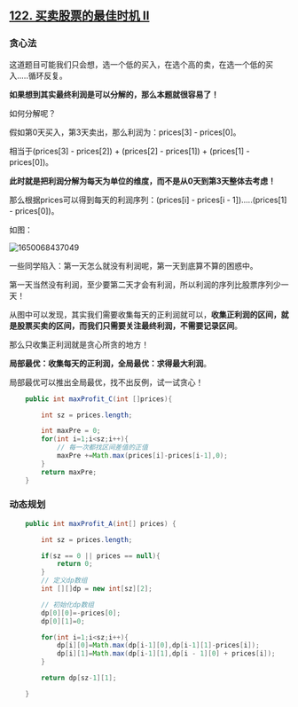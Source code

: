 ## [122. 买卖股票的最佳时机 II](https://leetcode-cn.com/problems/best-time-to-buy-and-sell-stock-ii/)

### 贪心法

这道题目可能我们只会想，选一个低的买入，在选个高的卖，在选一个低的买入.....循环反复。

**如果想到其实最终利润是可以分解的，那么本题就很容易了！**

如何分解呢？

假如第0天买入，第3天卖出，那么利润为：prices[3] - prices[0]。

相当于(prices[3] - prices[2]) + (prices[2] - prices[1]) + (prices[1] - prices[0])。

**此时就是把利润分解为每天为单位的维度，而不是从0天到第3天整体去考虑！**

那么根据prices可以得到每天的利润序列：(prices[i] - prices[i - 1]).....(prices[1] - prices[0])。

如图：

![1650068437049](https://tprzfbucket.oss-cn-beijing.aliyuncs.com/hadoop/202204/16/082038-170716.png)

一些同学陷入：第一天怎么就没有利润呢，第一天到底算不算的困惑中。

第一天当然没有利润，至少要第二天才会有利润，所以利润的序列比股票序列少一天！

从图中可以发现，其实我们需要收集每天的正利润就可以，**收集正利润的区间，就是股票买卖的区间，而我们只需要关注最终利润，不需要记录区间**。

那么只收集正利润就是贪心所贪的地方！

**局部最优：收集每天的正利润，全局最优：求得最大利润**。

局部最优可以推出全局最优，找不出反例，试一试贪心！

~~~java
    public int maxProfit_C(int []prices){

        int sz = prices.length;

        int maxPre = 0;
        for(int i=1;i<sz;i++){
            // 每一次都找区间差值的正值
            maxPre +=Math.max(prices[i]-prices[i-1],0);
        }
        return maxPre;
    }

~~~

### 动态规划

~~~java
    public int maxProfit_A(int[] prices) {

        int sz = prices.length;

        if(sz == 0 || prices == null){
            return 0;
        }
        // 定义dp数组
        int [][]dp = new int[sz][2];

        // 初始化dp数组
        dp[0][0]=-prices[0];
        dp[0][1]=0;

        for(int i=1;i<sz;i++){
            dp[i][0]=Math.max(dp[i-1][0],dp[i-1][1]-prices[i]);
            dp[i][1]=Math.max(dp[i-1][1],dp[i - 1][0] + prices[i]);
        }

        return dp[sz-1][1];

    }
~~~

